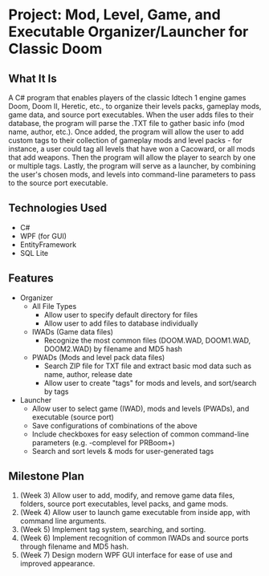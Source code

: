 # Project: Mod, Level, Game, and Executable Organizer/Launcher for Classic Doom

## What It Is
A C# program that enables players of the classic Idtech 1 engine games Doom, 
Doom II, Heretic, etc., to organize their levels packs, gameplay mods, game 
data, and source port executables.  When the user adds files to their database,
the program will parse the .TXT file to gather basic info (mod name, author,
etc.).  Once added, the program will allow the user to add custom tags to their
collection of gameplay mods and level packs - for instance, a user could tag
all levels that have won a Cacoward, or all mods that add weapons.  Then the
program will allow the player to search by one or multiple tags.  Lastly,
the program will serve as a launcher, by combining the user's chosen mods,
and levels into command-line parameters to pass to the source port executable.

## Technologies Used
* C#
* WPF (for GUI)
* EntityFramework
* SQL Lite

## Features
* Organizer
  * All File Types
    * Allow user to specify default directory for files
	* Allow user to add files to database individually
  * IWADs (Game data files)
    * Recognize the most common files (DOOM.WAD, DOOM1.WAD, DOOM2.WAD) by filename and MD5 hash
  * PWADs (Mods and level pack data files)
    * Search ZIP file for TXT file and extract basic mod data such as name, author, release date
	* Allow user to create "tags" for mods and levels, and sort/search by tags
* Launcher
  * Allow user to select game (IWAD), mods and levels (PWADs), and executable (source port)
  * Save configurations of combinations of the above
  * Include checkboxes for easy selection of common command-line parameters (e.g. -complevel for PRBoom+)
  * Search and sort levels & mods for user-generated tags

## Milestone Plan
1. (Week 3) Allow user to add, modify, and remove game data files, folders, source port executables, level packs, and game mods.
2. (Week 4) Allow user to launch game executable from inside app, with command line arguments.
3. (Week 5) Implement tag system, searching, and sorting.
4. (Week 6) Implement recognition of common IWADs and source ports through filename and MD5 hash.
5. (Week 7) Design modern WPF GUI interface for ease of use and improved appearance.
